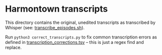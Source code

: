 # Harmontown transcripts

This directory contains the original, unedited transcripts as transcribed by Whisper (see: [transcribe_episodes.sh](transcripts/transcribe_episodes.sh)).

Run `python3 correct_transcripts.py` to fix common transcription errors as defined in [transcription_corrections.tsv](transcripts/transcription_corrections.tsv) – this is just a regex find and replace.
